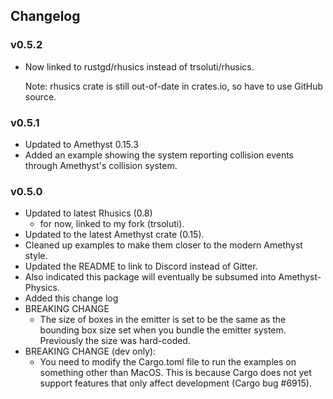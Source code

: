 ## Changelog

### v0.5.2
- Now linked to rustgd/rhusics instead of
   trsoluti/rhusics.
   
   Note: rhusics crate is still out-of-date in
   crates.io, so have to use GitHub source.
   
### v0.5.1
- Updated to Amethyst 0.15.3
- Added an example showing the system reporting
   collision events through Amethyst's collision
   system.

### v0.5.0
- Updated to latest Rhusics (0.8)
    - for now, linked to my fork (trsoluti).
- Updated to the latest Amethyst crate (0.15).
- Cleaned up examples to make them closer to
  the modern Amethyst style.
- Updated the README to link to Discord
  instead of Gitter.
- Also indicated this package will eventually
  be subsumed into Amethyst-Physics.
- Added this change log 
- BREAKING CHANGE
    - The size of boxes in the emitter is set
      to be the same as the bounding box size
      set when you bundle the emitter system.
      Previously the size was hard-coded.
- BREAKING CHANGE (dev only):
    - You need to modify the Cargo.toml file
      to run the examples on something other
      than MacOS. This is because Cargo
      does not yet support features that
      only affect development (Cargo bug #6915).
